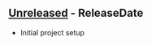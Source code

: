 <!-- next-header -->

## [Unreleased] - ReleaseDate

* Initial project setup

<!-- next-url -->
[Unreleased]: https://github.com/odilia-app/odilia/compare/v0.0.1...HEAD

